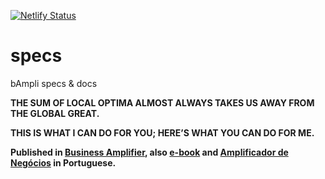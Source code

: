 [![Netlify Status](https://api.netlify.com/api/v1/badges/8b713967-91c2-467f-941c-d2568c833600/deploy-status)](https://app.netlify.com/sites/bampli/deploys)

# specs
bAmpli specs &amp; docs

**THE SUM OF LOCAL OPTIMA ALMOST ALWAYS TAKES US AWAY FROM THE GLOBAL GREAT.**

**THIS IS WHAT I CAN DO FOR YOU; HERE’S WHAT YOU CAN DO FOR ME.**

**Published in [Business Amplifier](https://www.amazon.com/Business-Amplifier-M-Sc-Motta-Lopes/dp/B083XGK14Q), also [e-book](https://www.amazon.com/Business-Amplifier-Jose-Motta-Lopes-ebook-dp-B086L6V6QY/dp/B086L6V6QY/) and [Amplificador de Negócios](https://www.amazon.com/M-Sc-Jose-Motta-Lopes/dp/8592301009) in Portuguese.**
